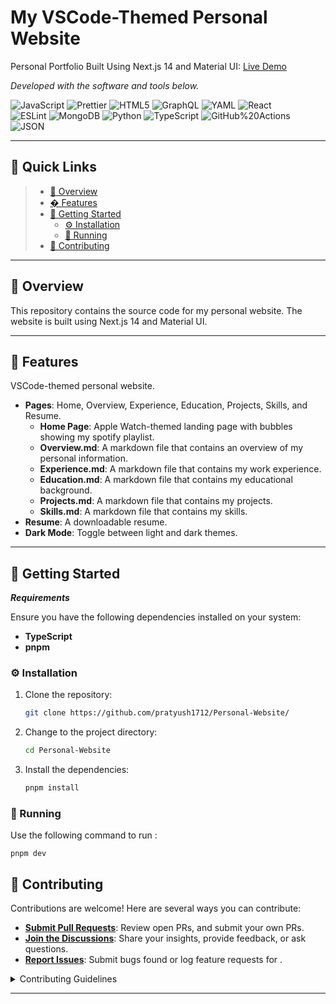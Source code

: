 # My VSCode-Themed Personal Website

Personal Portfolio Built Using Next.js 14 and Material UI: [Live Demo](https://pratyushsudhakar.com/)

<p align="left">
		<em>Developed with the software and tools below.</em>
</p>
<p align="left">
	<img src="https://img.shields.io/badge/JavaScript-F7DF1E.svg?style=flat&logo=JavaScript&logoColor=black" alt="JavaScript">
	<img src="https://img.shields.io/badge/Prettier-F7B93E.svg?style=flat&logo=Prettier&logoColor=black" alt="Prettier">
	<img src="https://img.shields.io/badge/HTML5-E34F26.svg?style=flat&logo=HTML5&logoColor=white" alt="HTML5">
	<img src="https://img.shields.io/badge/GraphQL-E10098.svg?style=flat&logo=GraphQL&logoColor=white" alt="GraphQL">
	<img src="https://img.shields.io/badge/YAML-CB171E.svg?style=flat&logo=YAML&logoColor=white" alt="YAML">
	<img src="https://img.shields.io/badge/React-61DAFB.svg?style=flat&logo=React&logoColor=black" alt="React">
	<br>
	<img src="https://img.shields.io/badge/ESLint-4B32C3.svg?style=flat&logo=ESLint&logoColor=white" alt="ESLint">
	<img src="https://img.shields.io/badge/MongoDB-47A248.svg?style=flat&logo=MongoDB&logoColor=white" alt="MongoDB">
	<img src="https://img.shields.io/badge/Python-3776AB.svg?style=flat&logo=Python&logoColor=white" alt="Python">
	<img src="https://img.shields.io/badge/TypeScript-3178C6.svg?style=flat&logo=TypeScript&logoColor=white" alt="TypeScript">
	<img src="https://img.shields.io/badge/GitHub%20Actions-2088FF.svg?style=flat&logo=GitHub-Actions&logoColor=white" alt="GitHub%20Actions">
	<img src="https://img.shields.io/badge/JSON-000000.svg?style=flat&logo=JSON&logoColor=white" alt="JSON">
</p>
<hr>

## 🔗 Quick Links

> -   [📍 Overview](#-overview)
> -   [� Features](#-features)
> -   [🚀 Getting Started](#-getting-started)
>     -   [⚙️ Installation](#️-installation)
>     -   [🤖 Running ](#-running)
> -   [🤝 Contributing](#-contributing)

---

## 📍 Overview

This repository contains the source code for my personal website. The website is built using Next.js 14 and Material UI.

---

## 🎉 Features
VSCode-themed personal website.
-   **Pages**: Home, Overview, Experience, Education, Projects, Skills, and Resume.
	-   **Home Page**: Apple Watch-themed landing page with bubbles showing my spotify playlist.
	-   **Overview.md**: A markdown file that contains an overview of my personal information.
	-   **Experience.md**: A markdown file that contains my work experience.
	-   **Education.md**: A markdown file that contains my educational background.
	-   **Projects.md**: A markdown file that contains my projects.
	-   **Skills.md**: A markdown file that contains my skills.
-   **Resume**: A downloadable resume.
-   **Dark Mode**: Toggle between light and dark themes.

---

## 🚀 Getting Started

**_Requirements_**

Ensure you have the following dependencies installed on your system:

-   **TypeScript**
-   **pnpm**

### ⚙️ Installation

1. Clone the repository:

    ```sh
    git clone https://github.com/pratyush1712/Personal-Website/
    ```

2. Change to the project directory:

    ```sh
    cd Personal-Website
    ```

3. Install the dependencies:

    ```sh
    pnpm install
    ```

### 🤖 Running

Use the following command to run :

    pnpm dev

## 🤝 Contributing

Contributions are welcome! Here are several ways you can contribute:

-   **[Submit Pull Requests](https://github.com/pratyush1712/Personal-Website/blob/main/CONTRIBUTING.md)**: Review open PRs, and submit your own PRs.
-   **[Join the Discussions](https://github.com/pratyush1712/Personal-Website/discussions)**: Share your insights, provide feedback, or ask questions.
-   **[Report Issues](https://github.com/pratyush1712/Personal-Website/issues)**: Submit bugs found or log feature requests for .

<details closed>
    <summary>Contributing Guidelines</summary>

1. **Fork the Repository**: Start by forking the project repository to your GitHub account.
2. **Clone Locally**: Clone the forked repository to your local machine using a Git client.
    ```sh
    git clone https://github.com/pratyush1712/Personal-Website/
    ```
3. **Create a New Branch**: Always work on a new branch, giving it a descriptive name.
    ```sh
    git checkout -b new-feature-x
    ```
4. **Make Your Changes**: Develop and test your changes locally.
5. **Commit Your Changes**: Commit with a clear message describing your updates.
    ```sh
    git commit -m 'Implemented new feature x.'
    ```
6. **Push to GitHub**: Push the changes to your forked repository.
    ```sh
    git push origin new-feature-x
    ```
7. **Submit a Pull Request**: Create a PR against the original project repository. Clearly describe the changes and their motivations.

Once your PR is reviewed and approved, it will be merged into the main branch.

</details>

---
